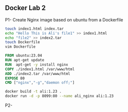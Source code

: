## Docker Lab 2

P1- Create Nginx image based on ubuntu from a Dockerfile
```bash 
touch index1.html index.tar
echo "Hello This is Ali's file1" >> index1.html
echo "file2" >> index2.tar
touch Dockerfile 
vim Dockerfile
```
```Dockerfile
FROM ubuntu:23.04
RUN apt-get update
RUN  apt-get -y install nginx
COPY ./index1.html /var/www/html
ADD ./index2.tar /var/www/html
EXPOSE 80
CMD ["nginx","-g","daemon off;"]
```
```bash
docker build -t ali:1.23 .
docker run -d -p 8099:80 --name ali_nginx ali:1.23
```
P2-
